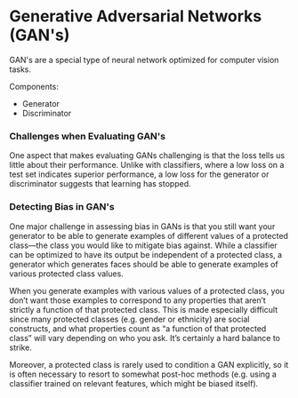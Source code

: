 # Generative Adversarial Networks (GAN's)

GAN's are a special type of neural network optimized for computer vision tasks.

Components:
* Generator
* Discriminator


### Challenges when Evaluating GAN's
One aspect that makes evaluating GANs challenging is that the loss tells us little about their performance. Unlike with classifiers, where a low loss on a test set indicates superior performance, a low loss for the generator or discriminator suggests that learning has stopped.

### Detecting Bias in GAN's
One major challenge in assessing bias in GANs is that you still want your generator to be able to generate examples of different values of a protected class—the class you would like to mitigate bias against. While a classifier can be optimized to have its output be independent of a protected class, a generator which generates faces should be able to generate examples of various protected class values.

When you generate examples with various values of a protected class, you don’t want those examples to correspond to any properties that aren’t strictly a function of that protected class. This is made especially difficult since many protected classes (e.g. gender or ethnicity) are social constructs, and what properties count as “a function of that protected class” will vary depending on who you ask. It’s certainly a hard balance to strike.

Moreover, a protected class is rarely used to condition a GAN explicitly, so it is often necessary to resort to somewhat post-hoc methods (e.g. using a classifier trained on relevant features, which might be biased itself).
